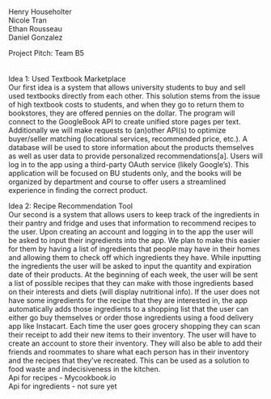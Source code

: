 Henry Householter <br>
Nicole Tran <br>
Ethan Rousseau <br>
Daniel Gonzalez <br>


Project Pitch: Team B5 <br>
 <br>
 <br>
Idea 1: Used Textbook Marketplace <br>
        Our first idea is a system that allows university students to buy and sell used textbooks directly from each other. This solution stems from the issue of high textbook costs to students, and when they go to return them to bookstores, they are offered pennies on the dollar. The program will connect to the GoogleBook API to create unified store pages per text. Additionally we will make requests to (an)other API(s) to optimize buyer/seller matching (locational services, recommended price, etc.). A database will be used to store information about the products themselves as well as user data to provide personalized recommendations[a]. Users will log in to the app using a third-party OAuth service (likely Google’s). This application will be focused on BU students only, and the books will be organized by department and course to offer users a streamlined experience in finding the correct product.

Idea 2: Recipe Recommendation Tool  <br>
        Our second is a system that allows users to keep track of the ingredients in their pantry and fridge and uses that information to recommend recipes to the user. Upon creating an account and logging in to the app the user will be asked to input their ingredients into the app. We plan to make this easier for them by having a list of ingredients that people may have in their homes and allowing them to check off which ingredients they have. While inputting the ingredients the user will be asked to input the quantity and expiration date of their products. At the beginning of each week, the user will be sent a list of possible recipes that they can make with those ingredients based on their interests and diets (will display nutritional info). If the user does not have some ingredients for the recipe that they are interested in, the app automatically adds those ingredients to a shopping list that the user can either go buy themselves or order those ingredients using a food delivery app like Instacart. Each time the user goes grocery shopping they can scan their receipt to add their new items to their inventory. The user will have to create an account to store their inventory. They will also be able to add their friends and roommates to share what each person has in their inventory and the recipes that they’ve recreated. This can be used as a solution to food waste and indecisiveness in the kitchen.  <br>
Api for recipes - Mycookbook.io <br>
Api for ingredients - not sure yet  <br>
